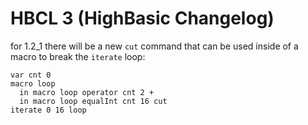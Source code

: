 # HBCL 3 (HighBasic Changelog)
for 1.2_1 there will be a new `cut` command that can be used inside of a macro to break the `iterate` loop:
```hb
var cnt 0
macro loop
  in macro loop operator cnt 2 +
  in macro loop equalInt cnt 16 cut
iterate 0 16 loop
```

